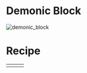 # Demonic Block
![demonic_block](https://github.com/user-attachments/assets/e550ae03-d155-4182-bea5-16e7cbbce30f)

# Recipe
||||
|---|---|---|
||||